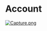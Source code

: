 # Account 

[![Capture.png](https://s18.postimg.org/aem093v5l/Capture.png)](https://postimg.org/image/mghe394dx/)
